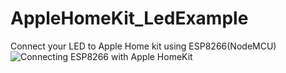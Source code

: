 # AppleHomeKit_LedExample
Connect your LED to Apple Home kit using ESP8266(NodeMCU)
![Connecting ESP8266 with Apple HomeKit](https://user-images.githubusercontent.com/51775684/200299322-0d0502ac-0beb-4aa1-a39e-887e6d34ef85.png)
